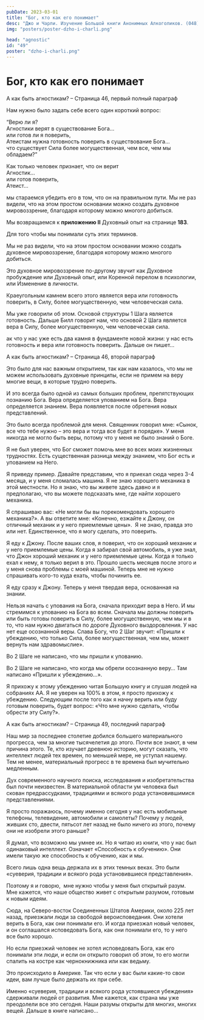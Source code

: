 ```yaml
---
pubDate: 2023-03-01
title: "Бог, кто как его понимает"
desc: "Джо и Чарли. Изучение Большой книги Анонимных Алкоголиков. (048)"
img: "posters/poster-dzho-i-charli.png"

head: "agnostic"
id: "49"
poster: "dzho-i-charli.png"
---
```


# Бог, кто как его понимает

А как быть агностикам? – Страница 46, первый полный параграф

Нам нужно было задать себе всего один короткий вопрос:

“Верю ли я? <br>
Агностики верят в существование Бога… <br>
или готов ли я поверить, <br>
Атеистам нужна готовность поверить в существование Бога… <br>
что существует Сила более могущественная, чем все, чем мы обладаем?”

Как только человек признает, что он верит <br>
Агностик… <br>
или готов поверить, <br>
Атеист…

мы стараемся убедить его в том, что он на правильном пути. Мы не раз видели, что на этом простом основании можно создать духовное мировоззрение, благодаря которому можно многого добиться.

Мы возвращаемся к **приложению II** Духовный опыт на странице **183**.

Для того чтобы мы понимали суть этих терминов.

Мы не раз видели, что на этом простом основании можно создать духовное мировоззрение, благодаря которому можно многого добиться.

Это духовное мировоззрение по-другому звучит как Духовное пробуждение или Духовный опыт, или Коренной перелом в психологии, или Изменение в личности.

Краеугольным камнем всего этого является вера или готовность поверить, в Силу, более могущественную, чем человеческая сила.

Мы уже говорили об этом. Основой структуры 1 Шага является готовность. Дальше Билл говорит нам, что основой 2 Шага является вера в Силу, более могущественную, чем человеческая сила.

ак что у нас уже есть два камня в фундаменте новой жизни: у нас есть готовность и вера или готовность поверить. Дальше он пишет…

А как быть агностикам? – Страница 46, второй параграф

Это было для нас важным открытием, так как нам казалось, что мы не можем использовать духовные принципы, если не примем на веру многие вещи, в которые трудно поверить.

И это всегда было одной из самых больших проблем, препятствующих познанию Бога. Вера определяется упованием на Бога. Вера определяется знанием. Вера появляется после обретения новых представлений.

Это было всегда проблемой для меня. Священник говорил мне: «Сынок, все что тебе нужно – это вера и тогда все будет в порядке». У меня никогда не могло быть веры, потому что у меня не было знаний о Боге.

Я не был уверен, что Бог сможет помочь мне во всех моих жизненных трудностях. Есть существенная разница между знанием, что Бог есть и упованием на Него.

Я приведу пример. Давайте представим, что я приехал сюда через 3-4 месяца, и у меня сломалась машина. Я не знаю хорошего механика в этой местности. Но я знаю, что вы живете здесь давно и я предполагаю, что вы можете подсказать мне, где найти хорошего механика.

Я спрашиваю вас: «Не могли бы вы порекомендовать хорошего механика?». А вы ответите мне: «Конечно, езжайте к Джону, он отличный механик и у него приемлемые цены».  Я не знаю, правда это или нет. Единственное, что я могу сделать, это поверить.

Я еду к Джону. После ваших слов, я поверил, что он хороший механик и у него приемлемые цены. Когда я забирал свой автомобиль, я уже знал, что Джон хороший механик и у него приемлемые цены. Когда я только ехал к нему, я только верил в это. Прошло шесть месяцев после этого и у меня снова проблемы с моей машиной. Теперь мне не нужно спрашивать кого-то куда ехать, чтобы починить ее.

Я еду сразу к Джону. Теперь у меня твердая вера, основанная на знании.

Нельзя начать с упования на Бога, сначала приходит вера в Него. И мы стремимся к упованию на Бога во всем. Сначала мы должны поверить или быть готовы поверить в Силу, более могущественную, чем мы и в то, что нам нужно двигаться по дороге Духовного выздоровления. У нас нет еще осознанной веры. Слава Богу, что 2 Шаг звучит: «Пришли к убеждению, что только Сила, более могущественная, чем мы, может вернуть нам здравомыслие».

Во 2 Шаге не написано, что мы пришли к упованию.

Во 2 Шаге не написано, что когда мы обрели осознанную веру… Там написано «Пришли к убеждению…».

Я прихожу к этому убеждению читая Большую книгу и слушая людей на собраниях АА. Я не уверен на 100% в этом, я просто прихожу к убеждению. Следующим после того как я начну верить или буду готовым поверить, будет вопрос: «Что мне нужно сделать, чтобы обрести эту Силу?».

А как быть агностикам? – Страница 49, последний параграф

Наш мир за последнее столетие добился большего материального прогресса, чем за многие тысячелетия до этого. Почти все знают, в чем причина этого. Те, кто изучает древнюю историю, могут сказать, что интеллект людей тех времен, по меньшей мере, не уступал нашему. Тем не менее, материальный прогресс в те времена был мучительно медленным.

Дух современного научного поиска, исследования и изобретательства был почти неизвестен. В материальной области ум человека был скован предрассудками, традициями и всякого рода установившимися представлениями.

Я просто поражаюсь, почему именно сегодня у нас есть мобильные телефоны, телевидение, автомобили и самолеты? Почему у людей, живших сто, двести, пятьсот лет назад не было ничего из этого, почему они не изобрели этого раньше?

Я думал, что возможно мы умнее их. Но я читаю из книги, что у нас был одинаковый интеллект. Означает «Способность к обучению». Они имели такую же способность к обучению, как и мы.

Всего лишь одна вещь держала их в этих темных веках. Это были «суеверия, традиции и всякого рода установившиеся представления».

Поэтому я и говорю,  мне нужно чтобы у меня был открытый разум. Мне кажется, что наше общество живет с открытым разумом, готовым к новым идеям.

Сюда, на Северо-восток Соединенных Штатов Америки, около 225 лет назад, приезжали люди за свободой вероисповедания. Они хотели верить в Бога, как они понимали его. И когда приезжал новый человек, и он соглашался исповедовать Бога, как они понимали его, то у него все было хорошо.

Но если приезжий человек не хотел исповедовать Бога, как его понимали эти люди, и если он открыто говорил об этом, то его могли спалить на костре как чернокнижника или как ведьму.

Это происходило в Америке. Так что если у вас были какие-то свои идеи, вам лучше было держать их при себе.

Именно «суеверия, традиции и всякого рода устоявшиеся убеждения» сдерживали людей от развития.
Мне кажется, как страна мы уже преодолели все это сегодня. Наши разумы открыты для многих, многих вещей. Дальше в книге написано…
